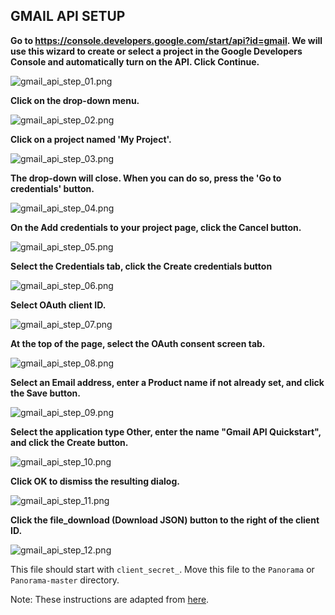 ## GMAIL API SETUP

**Go to https://console.developers.google.com/start/api?id=gmail. We will use this wizard to create or select a project in the Google Developers Console and automatically turn on the API. Click Continue.**

![gmail_api_step_01.png](instruction_imgs/gmail_api_step_01.png)

**Click on the drop-down menu.**

![gmail_api_step_02.png](instruction_imgs/gmail_api_step_02.png)

**Click on a project named 'My Project'.**

![gmail_api_step_03.png](instruction_imgs/gmail_api_step_03.png)

**The drop-down will close. When you can do so, press the 'Go to credentials' button.**

![gmail_api_step_04.png](instruction_imgs/gmail_api_step_04.png)

**On the Add credentials to your project page, click the Cancel button.**

![gmail_api_step_05.png](instruction_imgs/gmail_api_step_05.png)

**Select the Credentials tab, click the Create credentials button**

![gmail_api_step_06.png](instruction_imgs/gmail_api_step_06.png)

**Select OAuth client ID.**

![gmail_api_step_07.png](instruction_imgs/gmail_api_step_07.png)

**At the top of the page, select the OAuth consent screen tab.**

![gmail_api_step_08.png](instruction_imgs/gmail_api_step_08.png)

**Select an Email address, enter a Product name if not already set, and click the Save button.**

![gmail_api_step_09.png](instruction_imgs/gmail_api_step_09.png)

**Select the application type Other, enter the name "Gmail API Quickstart", and click the Create button.**

![gmail_api_step_10.png](instruction_imgs/gmail_api_step_10.png)

**Click OK to dismiss the resulting dialog.**

![gmail_api_step_11.png](instruction_imgs/gmail_api_step_11.png)

**Click the file_download (Download JSON) button to the right of the client ID.**

![gmail_api_step_12.png](instruction_imgs/gmail_api_step_12.png)

This file should start with `client_secret_`. Move this file to the `Panorama` or `Panorama-master` directory.

Note:
These instructions are adapted from [here](https://developers.google.com/gmail/api/quickstart/python).

